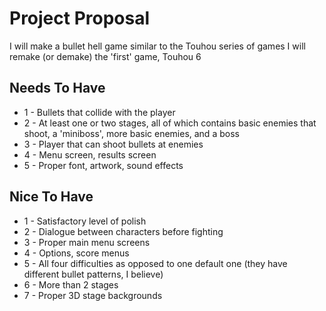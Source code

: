 # Project Proposal
I will make a bullet hell game similar to the Touhou series of games 
I will remake (or demake) the 'first' game, Touhou 6

## Needs To Have
- 1 - Bullets that collide with the player
- 2 - At least one or two stages, all of which contains basic enemies that shoot, a 'miniboss', more basic enemies, and a boss
- 3 - Player that can shoot bullets at enemies
- 4 - Menu screen, results screen
- 5 - Proper font, artwork, sound effects

## Nice To Have
- 1 - Satisfactory level of polish
- 2 - Dialogue between characters before fighting
- 3 - Proper main menu screens
- 4 - Options, score menus
- 5 - All four difficulties as opposed to one default one (they have different bullet patterns, I believe)
- 6 - More than 2 stages
- 7 - Proper 3D stage backgrounds

